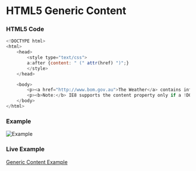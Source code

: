 # HTML5 Generic Content

### HTML5 Code


```javascript
<!DOCTYPE html>
<html>
	<head>
        <style type="text/css">
        a:after {content: " (" attr(href) ")";}
        </style>
	</head>

	<body>
		<p><a href="http://www.bom.gov.au">The Weather</a> contains info about weather.</p>
		<p><b>Note:</b> IE8 supports the content property only if a !DOCTYPE is specified.</p>
	</body>
</html>
```

<script src="https://gist.github.com/samuelMeddows/1868556d3da7fc15fa1d967aa72bb277.js"></script>

### Example


<img src="https://github.com/samuelMeddows/code-reference/blob/gh-pages/HTML5/screenshots/GenericContent1.PNG" alt="Example">

### Live Example
[Generic Content Example](https://html5-css-javascript-examples.azurewebsites.net/HTML5/GenericContent.html "Generic Content Example")

